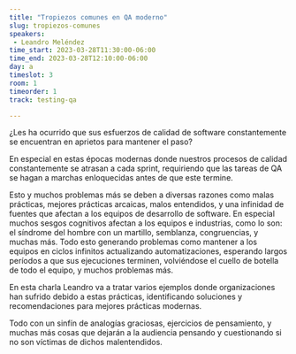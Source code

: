 ```yaml
---
title: "Tropiezos comunes en QA moderno"
slug: tropiezos-comunes
speakers:
 - Leandro Meléndez
time_start: 2023-03-28T11:30:00-06:00
time_end: 2023-03-28T12:10:00-06:00
day: a
timeslot: 3
room: 1
timeorder: 1
track: testing-qa

---
```


¿Les ha ocurrido que sus esfuerzos de calidad de software constantemente se encuentran en aprietos para mantener el paso?

En especial en estas épocas modernas donde nuestros procesos de calidad constantemente se atrasan a cada sprint, requiriendo que las tareas de QA se hagan a marchas enloquecidas antes de que este termine.

Esto y muchos problemas más se deben a diversas razones como malas prácticas, mejores prácticas arcaicas, malos entendidos, y una infinidad de fuentes que afectan a los equipos de desarrollo de software. En especial muchos sesgos cognitivos afectan a los equipos e industrias, como lo son: el síndrome del hombre con un martillo, semblanza, congruencias, y muchas más. Todo esto generando problemas como mantener a los equipos en ciclos infinitos actualizando automatizaciones, esperando largos períodos a que sus ejecuciones terminen, volviéndose el cuello de botella de todo el equipo, y muchos problemas más.

En esta charla Leandro va a tratar varios ejemplos donde organizaciones han sufrido debido a estas prácticas, identificando soluciones y recomendaciones para mejores prácticas modernas.

Todo con un sinfín de analogías graciosas, ejercicios de pensamiento, y muchas más cosas que dejarán a la audiencia pensando y cuestionando si no son víctimas de dichos malentendidos.